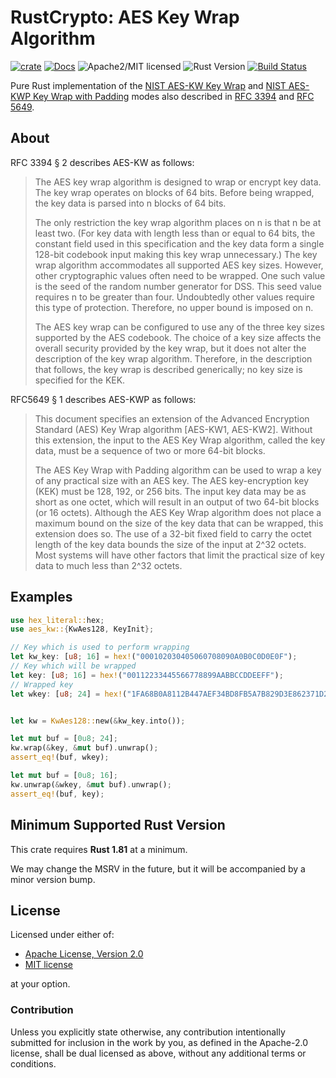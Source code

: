 # RustCrypto: AES Key Wrap Algorithm

[![crate][crate-image]][crate-link]
[![Docs][docs-image]][docs-link]
![Apache2/MIT licensed][license-image]
![Rust Version][rustc-image]
[![Build Status][build-image]][build-link]

Pure Rust implementation of the [NIST AES-KW Key Wrap] and
[NIST AES-KWP Key Wrap with Padding] modes also described in [RFC 3394]
and [RFC 5649].

## About

RFC 3394 § 2 describes AES-KW as follows:

> The AES key wrap algorithm is designed to wrap or encrypt key data.
> The key wrap operates on blocks of 64 bits.  Before being wrapped,
> the key data is parsed into n blocks of 64 bits.
> 
> The only restriction the key wrap algorithm places on n is that n be
> at least two.  (For key data with length less than or equal to 64
> bits, the constant field used in this specification and the key data
> form a single 128-bit codebook input making this key wrap
> unnecessary.)  The key wrap algorithm accommodates all supported AES
> key sizes.  However, other cryptographic values often need to be
> wrapped.  One such value is the seed of the random number generator
> for DSS.  This seed value requires n to be greater than four.
> Undoubtedly other values require this type of protection. Therefore,
> no upper bound is imposed on n.
> 
> The AES key wrap can be configured to use any of the three key sizes
> supported by the AES codebook.  The choice of a key size affects the
> overall security provided by the key wrap, but it does not alter the
> description of the key wrap algorithm.  Therefore, in the description
> that follows, the key wrap is described generically; no key size is
> specified for the KEK.

RFC5649 § 1 describes AES-KWP as follows:

> This document specifies an extension of the Advanced Encryption
> Standard (AES) Key Wrap algorithm \[AES-KW1, AES-KW2\].  Without this
> extension, the input to the AES Key Wrap algorithm, called the key
> data, must be a sequence of two or more 64-bit blocks.
>
> The AES Key Wrap with Padding algorithm can be used to wrap a key of
> any practical size with an AES key.  The AES key-encryption key (KEK)
> must be 128, 192, or 256 bits.  The input key data may be as short as
> one octet, which will result in an output of two 64-bit blocks (or 16
> octets).  Although the AES Key Wrap algorithm does not place a
> maximum bound on the size of the key data that can be wrapped, this
> extension does so.  The use of a 32-bit fixed field to carry the
> octet length of the key data bounds the size of the input at 2^32
> octets.  Most systems will have other factors that limit the
> practical size of key data to much less than 2^32 octets.

## Examples

```rust
use hex_literal::hex;
use aes_kw::{KwAes128, KeyInit};

// Key which is used to perform wrapping
let kw_key: [u8; 16] = hex!("000102030405060708090A0B0C0D0E0F");
// Key which will be wrapped
let key: [u8; 16] = hex!("00112233445566778899AABBCCDDEEFF");
// Wrapped key
let wkey: [u8; 24] = hex!("1FA68B0A8112B447AEF34BD8FB5A7B829D3E862371D2CFE5");


let kw = KwAes128::new(&kw_key.into());

let mut buf = [0u8; 24];
kw.wrap(&key, &mut buf).unwrap();
assert_eq!(buf, wkey);

let mut buf = [0u8; 16];
kw.unwrap(&wkey, &mut buf).unwrap();
assert_eq!(buf, key);
```

## Minimum Supported Rust Version

This crate requires **Rust 1.81** at a minimum.

We may change the MSRV in the future, but it will be accompanied by a minor
version bump.

## License

Licensed under either of:

- [Apache License, Version 2.0](http://www.apache.org/licenses/LICENSE-2.0)
- [MIT license](http://opensource.org/licenses/MIT)

at your option.

### Contribution

Unless you explicitly state otherwise, any contribution intentionally submitted
for inclusion in the work by you, as defined in the Apache-2.0 license, shall be
dual licensed as above, without any additional terms or conditions.

[//]: # (badges)

[crate-image]: https://img.shields.io/crates/v/aes-kw.svg
[crate-link]: https://crates.io/crates/aes-kw
[docs-image]: https://docs.rs/aes-kw/badge.svg
[docs-link]: https://docs.rs/aes-kw/
[license-image]: https://img.shields.io/badge/license-Apache2.0/MIT-blue.svg
[rustc-image]: https://img.shields.io/badge/rustc-1.81+-blue.svg
[build-image]: https://github.com/RustCrypto/key-wraps/actions/workflows/aes-kw.yml/badge.svg
[build-link]: https://github.com/RustCrypto/key-wraps/actions/workflows/aes-kw.yml

[//]: # (links)

[NIST AES-KW Key Wrap]: https://nvlpubs.nist.gov/nistpubs/SpecialPublications/NIST.SP.800-38F.pdf
[NIST AES-KWP Key Wrap with Padding]: https://nvlpubs.nist.gov/nistpubs/SpecialPublications/NIST.SP.800-38F.pdf
[RFC 3394]: https://www.rfc-editor.org/rfc/rfc3394.txt
[RFC 5649]: https://www.rfc-editor.org/rfc/rfc5649.txt
